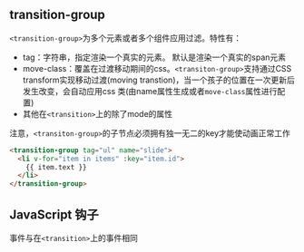 
## transition-group
`<transition-group>`为多个元素或者多个组件应用过滤。特性有：
* tag：字符串，指定渲染一个真实的元素。 默认是渲染一个真实的span元素
* move-class：覆盖在过渡移动期间的css。`<transiton-group>`支持通过CSS transform实现移动过渡(moving transtion)，当一个孩子的位置在一次更新后发生改变，会自动应用css 类(由name属性生成或者`move-class`属性进行配置)
* 其他在`<transition>`上的除了mode的属性

注意，`<transiton-group>`的子节点必须拥有独一无二的key才能使动画正常工作


```html
<transition-group tag="ul" name="slide">
  <li v-for="item in items" :key="item.id">
    {{ item.text }}
  </li>
</transition-group>
```
## JavaScript 钩子
事件与在`<transition>`上的事件相同
